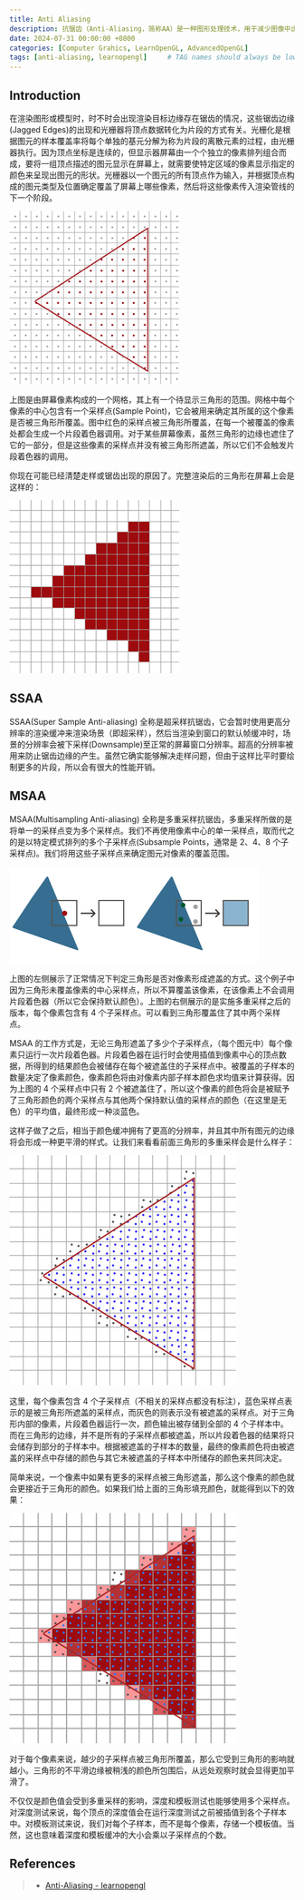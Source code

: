 ```yaml
---
title: Anti Aliasing
description: 抗锯齿（Anti-Aliasing，简称AA）是一种图形处理技术，用于减少图像中出现的锯齿状边缘。锯齿通常因为光栅化而产生，可通过 SSAA、MSAA、FXAA 等方法减少、柔化或消除。
date: 2024-07-31 00:00:00 +0800
categories: [Computer Grahics, LearnOpenGL, AdvancedOpenGL]
tags: [anti-aliasing, learnopengl]     # TAG names should always be lowercase
---
```


## Introduction

在渲染图形或模型时，时不时会出现渲染目标边缘存在锯齿的情况，这些锯齿边缘(Jagged Edges)的出现和光栅器将顶点数据转化为片段的方式有关。光栅化是根据图元的样本覆盖率将每个单独的基元分解为称为片段的离散元素的过程，由光栅器执行。因为顶点坐标是连续的，但显示器屏幕由一个个独立的像素排列组合而成，要将一组顶点描述的图元显示在屏幕上，就需要使特定区域的像素显示指定的颜色来呈现出图元的形状。光栅器以一个图元的所有顶点作为输入，并根据顶点构成的图元类型及位置确定覆盖了屏幕上哪些像素，然后将这些像素传入渲染管线的下一个阶段。

![Rasterization](/assets/img/post/LearnOpenGL-AdvancedOpenGL-AntiAliasing-Rasterization.png)

上图是由屏幕像素构成的一个网格，其上有一个待显示三角形的范围。网格中每个像素的中心包含有一个采样点(Sample Point)，它会被用来确定其所属的这个像素是否被三角形所覆盖。图中红色的采样点被三角形所覆盖，在每一个被覆盖的像素处都会生成一个片段着色器调用。对于某些屏幕像素，虽然三角形的边缘也遮住了它的一部分，但是这些像素的采样点并没有被三角形所遮盖，所以它们不会触发片段着色器的调用。

你现在可能已经清楚走样或锯齿出现的原因了。完整渲染后的三角形在屏幕上会是这样的：

![Rasterization Filled](/assets/img/post/LearnOpenGL-AdvancedOpenGL-AntiAliasing-RasterizationFilled.png)

## SSAA

SSAA(Super Sample Anti-aliasing) 全称是超采样抗锯齿，它会暂时使用更高分辨率的渲染缓冲来渲染场景（即超采样），然后当渲染到窗口的默认帧缓冲时，场景的分辨率会被下采样(Downsample)至正常的屏幕窗口分辨率。超高的分辨率被用来防止锯齿边缘的产生。虽然它确实能够解决走样问题，但由于这样比平时要绘制更多的片段，所以会有很大的性能开销。

## MSAA

MSAA(Multisampling Anti-aliasing) 全称是多重采样抗锯齿，多重采样所做的是将单一的采样点变为多个采样点。我们不再使用像素中心的单一采样点，取而代之的是以特定模式排列的多个子采样点(Subsample Points，通常是 2、4、8 个子采样点)。我们将用这些子采样点来确定图元对像素的覆盖范围。

![Subsample Points](/assets/img/post/LearnOpenGL-AdvancedOpenGL-AntiAliasing-SubsamplePoints.png)

上图的左侧展示了正常情况下判定三角形是否对像素形成遮盖的方式。这个例子中因为三角形未覆盖像素的中心采样点，所以不算覆盖该像素，在该像素上不会调用片段着色器（所以它会保持默认颜色）。上图的右侧展示的是实施多重采样之后的版本，每个像素包含有 4 个子采样点。可以看到三角形覆盖住了其中两个采样点。

MSAA 的工作方式是，无论三角形遮盖了多少个子采样点，（每个图元中）每个像素只运行一次片段着色器。片段着色器在运行时会使用插值到像素中心的顶点数据，所得到的结果颜色会被储存在每个被遮盖住的子采样点中。被覆盖的子样本的数量决定了像素颜色，像素颜色将由对像素内部子样本颜色求均值来计算获得。因为上图的 4 个采样点中只有 2 个被遮盖住了，所以这个像素的颜色将会是被赋予了三角形颜色的两个采样点与其他两个保持默认值的采样点的颜色（在这里是无色）的平均值，最终形成一种淡蓝色。

这样子做了之后，相当于颜色缓冲拥有了更高的分辨率，并且其中所有图元的边缘将会形成一种更平滑的样式。让我们来看看前面三角形的多重采样会是什么样子：

![Rasterization Subsamples](/assets/img/post/LearnOpenGL-AdvancedOpenGL-AntiAliasing-RasterizationSubsamples.png)

这里，每个像素包含 4 个子采样点（不相关的采样点都没有标注），蓝色采样点表示的是被三角形所遮盖的采样点，而灰色的则表示没有被遮盖的采样点。对于三角形内部的像素，片段着色器运行一次，颜色输出被存储到全部的 4 个子样本中。而在三角形的边缘，并不是所有的子采样点都被遮盖，所以片段着色器的结果将只会储存到部分的子样本中。根据被遮盖的子样本的数量，最终的像素颜色将由被遮盖的采样点中存储的颜色与其它未被遮盖的子样本中所储存的颜色来共同决定。

简单来说，一个像素中如果有更多的采样点被三角形遮盖，那么这个像素的颜色就会更接近于三角形的颜色。如果我们给上面的三角形填充颜色，就能得到以下的效果：

![Rasterization Subsamples Filled](/assets/img/post/LearnOpenGL-AdvancedOpenGL-AntiAliasing-RasterizationSubsamplesFilled.png)

对于每个像素来说，越少的子采样点被三角形所覆盖，那么它受到三角形的影响就越小。三角形的不平滑边缘被稍浅的颜色所包围后，从远处观察时就会显得更加平滑了。

不仅仅是颜色值会受到多重采样的影响，深度和模板测试也能够使用多个采样点。对深度测试来说，每个顶点的深度值会在运行深度测试之前被插值到各个子样本中。对模板测试来说，我们对每个子样本，而不是每个像素，存储一个模板值。当然，这也意味着深度和模板缓冲的大小会乘以子采样点的个数。

## References
>
> * [Anti-Aliasing - learnopengl](https://learnopengl.com/Advanced-OpenGL/Anti-Aliasing)
>